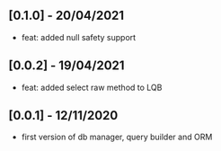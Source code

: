 ## [0.1.0] - 20/04/2021

* feat: added null safety support

## [0.0.2] - 19/04/2021

* feat: added select raw method to LQB

## [0.0.1] - 12/11/2020

* first version of db manager, query builder and ORM
